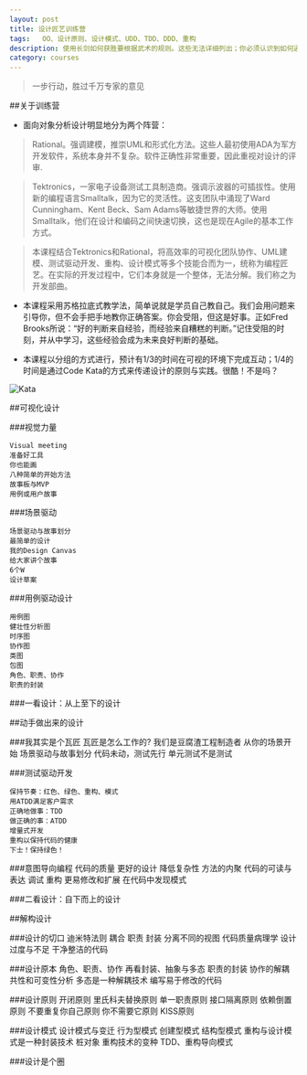 ```yaml
---
layout: post
title: 设计匠艺训练营
tags:	OO、设计原则、设计模式、UDD、TDD、DDD、重构
description: 使用长剑如何获胜要根据武术的规则。这些无法详细列出；你必须认识到如何通过练习来获胜。-宫本武藏
category: courses
---
```


> 一步行动，胜过千万专家的意见


##关于训练营


* 面向对象分析设计明显地分为两个阵营：

> Rational。强调建模，推崇UML和形式化方法。这些人最初使用ADA为军方开发软件，系统本身并不复杂。软件正确性非常重要，因此重视对设计的评审.

> Tektronics，一家电子设备测试工具制造商。强调示波器的可插拔性。使用新的编程语言Smalltalk，因为它的灵活性。这支团队中涌现了Ward Cunningham、Kent Beck、Sam Adams等敏捷世界的大师。使用Smalltalk，他们在设计和编码之间快速切换，这也是现在Agile的基本工作方式。

> 本课程结合Tektronics和Rational，将高效率的可视化团队协作、UML建模、测试驱动开发、重构、设计模式等多个技能合而为一，统称为编程匠艺。在实际的开发过程中，它们本身就是一个整体，无法分解。我们称之为开发部曲。


* 本课程采用苏格拉底式教学法，简单说就是学员自己教自己。我们会用问题来引导你，但不会手把手地教你正确答案。你会受阻，但这是好事。正如Fred Brooks所说：“好的判断来自经验，而经验来自糟糕的判断。”记住受阻的时刻，并从中学习，这些经验会成为未来良好判断的基础。

* 本课程以分组的方式进行，预计有1/3的时间在可视的环境下完成互动；1/4的时间是通过Code Kata的方式来传递设计的原则与实践。很酷！不是吗？

![Kata](\.\./images/kata.jpg)

##可视化设计

###视觉力量

	Visual meeting
	准备好工具
	你也能画
	八种简单的开始方法
	故事板与MVP
	用例或用户故事

###场景驱动

	场景驱动与故事划分
	最简单的设计
	我的Design Canvas
	给大家讲个故事
	6个W
	设计草案

###用例驱动设计

	用例图
	健壮性分析图
	时序图
	协作图
	类图
	包图
	角色、职责、协作
	职责的封装

###一看设计：从上至下的设计

##动手做出来的设计

###我其实是个瓦匠
	瓦匠是怎么工作的?
	我们是豆腐渣工程制造者
	从你的场景开始
	场景驱动与故事划分
	代码未动，测试先行
	单元测试不是测试

###测试驱动开发

	保持节奏：红色、绿色、重构、模式
	用ATDD满足客户需求
	正确地做事：TDD
	做正确的事：ATDD
	增量式开发
	重构以保持代码的健康
	下士！保持绿色！

###意图导向编程
	代码的质量
	更好的设计
	降低复杂性
	方法的内聚
	代码的可读与表达
	调试
	重构
	更易修改和扩展
	在代码中发现模式

###二看设计：自下而上的设计

##解构设计

###设计的切口
	迪米特法则
	耦合
	职责
	封装
	分离不同的视图
	代码质量病理学
	设计过度与不足
	干净整洁的代码

###设计原本
	角色、职责、协作
	再看封装、抽象与多态
	职责的封装
	协作的解耦
	共性和可变性分析
	多态是一种解耦技术
	编写易于修改的代码

###设计原则
	开闭原则
	里氏科夫替换原则
	单一职责原则
	接口隔离原则
	依赖倒置原则
	不要重复你自己原则
	你不需要它原则
	KISS原则

###设计模式
	设计模式与变迁
	行为型模式
	创建型模式
	结构型模式
	重构与设计模式是一种封装技术
	桩对象
	重构技术的变种
	TDD、重构导向模式

###设计是个圈